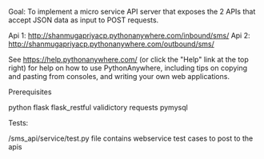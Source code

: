 Goal:
To implement a micro service API server that exposes the 2 APIs that accept JSON data as
input to POST requests.

Api 1: http://shanmugapriyacp.pythonanywhere.com/inbound/sms/
Api 2: http://shanmugapriyacp.pythonanywhere.com/outbound/sms/


See https://help.pythonanywhere.com/ (or click the "Help" link at the top
right) for help on how to use PythonAnywhere, including tips on copying and
pasting from consoles, and writing your own web applications.


Prerequisites

python
flask
flask_restful
validictory
requests
pymysql


Tests:

/sms_api/service/test.py file contains webservice test cases to post to the apis